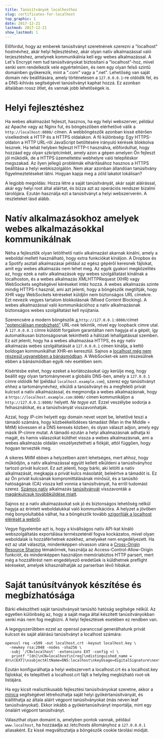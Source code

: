 ```yaml
---
title: Tanúsítványok localhosthoz
slug: certificates-for-localhost
top_graphic: 1
date: 2017-12-21
lastmod: 2017-12-21
show_lastmod: 1
---
```



Előfordul, hogy az emberek tanúsítványt szeretnének szerezni a "localhost" hostnévhez, akár helyi fejlesztéshez, akár olyan natív alkalmazással való terjesztéshez, amelynek kommunikálnia kell egy webes alkalmazással. A Let's Encrypt nem tud tanúsítványokat biztosítani a "localhost"-hoz, mivel senki sem rendelkezik vele egyértelműen, és nem egy olyan felső szintű domainben gyökerezik, mint a ".com" vagy a ".net". Lehetőség van saját domain név beállítására, amely történetesen a `127.0.0.0.1`-re oldódik fel, és a DNS-kihívás segítségével tanúsítványt kaphat hozzá. Ez azonban általában rossz ötlet, és vannak jobb lehetőségek is.

# Helyi fejlesztéshez

Ha webes alkalmazást fejleszt, hasznos, ha egy helyi webszerver, például az Apache vagy az Nginx fut, és böngészőben elérhetővé válik a `http://localhost:8000/` címen. A webböngészők azonban kissé eltérően viselkednek a HTTP és a HTTPS oldalakon. A fő különbség: Egy HTTPS-oldalon a HTTP URL-ről JavaScript betöltésére irányuló kérések blokkolva lesznek. Ha tehát helyben fejleszt HTTP-t használva, előfordulhat, hogy hozzáad egy olyan szkriptcímkét, amely azon a gépen amelyen Ön fejleszt jól működik, de a HTTPS üzemeltetési webhelyre való telepítéskor megszakad. Az ilyen jellegű problémák elhárításához hasznos a HTTPS beállítása a helyi webkiszolgálón. Nem akar azonban állandóan tanúsítvány figyelmeztetéseket látni. Hogyan kapja meg a zöld lakatot lokálisan?

A legjobb megoldás: Hozza létre a saját tanúsítványát, akár saját aláírással, akár egy helyi root által aláírtat, és bízza azt az operációs rendszer bizalmi tárolójára. Ezután használja ezt a tanúsítványt a helyi webszerverén. A részleteket lásd alább.

# Natív alkalmazásokhoz amelyek webes alkalmazásokkal kommunikálnak

Néha a fejlesztők olyan letölthető natív alkalmazást akarnak kínálni, amely a weboldal mellett használható, hogy extra funkciókat kínáljon. A Dropbox és a Spotify asztali alkalmazásai például az egész gépéről keresnek fájlokat, amit egy webes alkalmazás nem tehet meg. Az egyik gyakori megközelítés az, hogy ezek a natív alkalmazások egy webes szolgáltatást kínálnak a localhoston, és a webes alkalmazás XMLHTTPRequest (XHR) vagy WebSockets segítségével kéréseket intéz hozzá. A webes alkalmazás szinte mindig HTTPS-t használ, ami azt jelenti, hogy a böngészők megtiltják, hogy XHR vagy WebSockets kéréseket küldjön nem biztonságos URL címekre. Ezt nevezik vegyes tartalom blokkolásnak (Mixed Content Blocking). A webes alkalmazással való kommunikációhoz a natív alkalmazásnak biztonságos webes szolgáltatást kell nyújtania.

Szerencsére a modern böngészők [a ](https://bugs.chromium.org/p/chromium/issues/detail?id=607878)`http://127.0.0.1:8000/`címet ["potenciálisan megbízható"](https://www.w3.org/TR/secure-contexts/#is-origin-trustworthy) URL-nek tekintik, mivel egy loopback címre utal. A `127.0.0.0.1` címre küldött forgalom garantáltan nem hagyja el a gépét, így automatikusan biztonságosnak tekinthető a hálózati lehallgatással szemben. Ez azt jelenti, hogy ha a webes alkalmazása HTTPS, és egy natív alkalmazás webes szolgáltatását a `127.0.0.0.1` címen kínálja, a kettő boldogan kommunikálhat XHR-en keresztül. Sajnos a [localhost még nem részesül ugyanebben a bánásmódban](https://tools.ietf.org/html/draft-ietf-dnsop-let-localhost-be-localhost-02). A WebSocket-ek sem részesülnek ebben a bánásmódban egyik név esetében sem.

Kísértésbe eshet, hogy ezeket a korlátozásokat úgy kerülje meg, hogy beállít egy olyan tartománynevet a globális DNS-ben, amely a `127.0.0.1` címre oldódik fel (például `localhost.example.com`), szerez egy tanúsítványt ehhez a tartománynévhez, elküldi a tanúsítványt és a megfelelő privát kulcsot a natív alkalmazással, és megmondja a webes alkalmazásnak, hogy a `https://localhost.example.com:8000/` címen kommunikáljon a `http://127.0.0.1:8000/` helyett. *Ne tegye ezt.* Ezzel veszélybe sodorja a felhasználókat, és a tanúsítványát visszavonhatják.

Azzal, hogy IP-cím helyett egy domain nevet vezet be, lehetővé teszi a támadó számára, hogy közbeékelődéses támadást (Man in the Middle = MitM) kövessen el a DNS keresés közben, és olyan választ adjon, amely egy másik IP-címre mutat. A támadó ezután a helyi alkalmazásnak adhatja ki magát, és hamis válaszokat küldhet vissza a webes alkalmazásnak, ami a webes alkalmazás oldalán veszélyeztetheti a fiókját, attól függően, hogy hogyan tervezték meg.

A sikeres MitM ebben a helyzetben azért lehetséges, mert ahhoz, hogy működjön, a natív alkalmazással együtt kellett elküldeni a tanúsítványhoz tartozó privát kulcsot. Ez azt jelenti, hogy bárki, aki letölti a natív alkalmazását, megkapja a privát kulcs másolatát, beleértve a támadót is. Ez az Ön privát kulcsának kompromittálásának minősül, és a tanúsító hatóságának (CA) vissza kell vonnia a tanúsítványát, ha erről tudomást szerez. [Számos natív](https://groups.google.com/d/msg/mozilla.dev.security.policy/eV89JXcsBC0/wsj5zpbbAQAJ) alkalmazás [tanúsítványát](https://groups.google.com/d/msg/mozilla.dev.security.policy/T6emeoE-lCU/-k-A2dEdAQAJ) visszavonták a [magánkulcsuk továbbküldése miatt](https://groups.google.com/d/msg/mozilla.dev.security.policy/pk039T_wPrI/tGnFDFTnCQAJ).

Sajnos ez a natív alkalmazásokat sok jó és biztonságos lehetőség nélkül hagyja az érintett weboldalukkal való kommunikációra. A helyzet a jövőben még bonyolultabbá válhat, ha a böngészők tovább [szigorítják a localhost elérését a webről](https://bugs.chromium.org/p/chromium/issues/detail?id=378566).

Vegye figyelembe azt is, hogy a kiváltságos natív API-kat kínáló webszolgáltatás exportálása természeténél fogva kockázatos, mivel olyan weboldalak is hozzáférhetnek ezekhez, amelyeket nem engedélyezett. Ha ezt az utat választja, mindenképpen olvasson utána a [Cross-Origin Resource Sharing](https://developer.mozilla.org/en-US/docs/Web/HTTP/CORS) témakörnek, használja az Access-Control-Allow-Origin funkciót, és mindenképpen használjon memóriabiztos HTTP parsert, mert még a hozzáférést nem engedélyező eredetűek is küldhetnek preflight kéréseket, amelyek kihasználhatják az parserban lévő hibákat.

# Saját tanúsítványok készítése és megbízhatósága

Bárki elkészítheti saját tanúsítványait tanúsító hatóság segítsége nélkül. Az egyetlen különbség az, hogy a saját maga által készített tanúsítványokban senki más nem fog megbízni. A helyi fejlesztések esetében ez rendben van.

A legegyszerűbben ezzel az openssl paranccsal generálhatunk privát kulcsot és saját aláírású tanúsítványt a localhost számára:

    openssl req -x509 -out localhost.crt -keyout localhost.key \
      -newkey rsa:2048 -nodes -sha256 \
      -subj '/CN=localhost' -extensions EXT -config <( \
       printf "[dn]\nCN=localhost\n[req]\ndistinguished_name = dn\n[EXT]\nsubjectAltName=DNS:localhost\nkeyUsage=digitalSignature\nextendedKeyUsage=serverAuth")

Ezután konfigurálhatja a helyi webszervert a localhost.crt és a localhost.key fájlokkal, és telepítheti a localhost.crt fájlt a helyileg megbízható root-ok listájára.

Ha egy kicsit realisztikusabb fejlesztési tanúsítványokat szeretne, akkor a [minica](https://github.com/jsha/minica) segítségével létrehozhatja saját helyi gyökértanúsítványát, és kiállíthatja az általa aláírt végpont tanúsítványokat (más néven leaf tanúsítványokat). Ekkor inkább a gyökértanúsítványt importálja, mint egy önaláírt végpont tanúsítványt.

Választhat olyan domaint is, amelyben pontok vannak, például `www.localhost`, ha hozzáadja az /etc/hosts állományhoz a `127.0.0.0.1` aliasaként. Ez kissé megváltoztatja a böngészők cookie tárolási módját.
